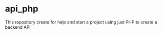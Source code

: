 # api_php
This repository create for help and start a project using just PHP to create a backend API
